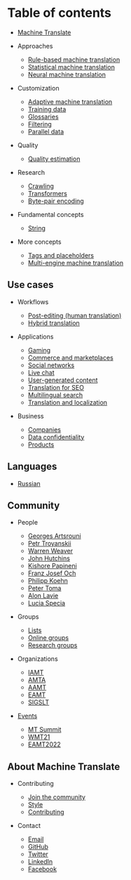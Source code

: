 # Table of contents

* [Machine Translate](README.md)

* Approaches
  * [Rule-based machine translation](general/rule-based.md)
  * [Statistical machine translation](general/statistical.md)
  * [Neural machine translation](general/neural.md)

* Customization
  * [Adaptive machine translation](customization/adaptive.md)
  * [Training data](customization/training-data.md)
  * [Glossaries](customization/glossaries.md)
  * [Filtering](customization/filtering.md)
  * [Parallel data](customization/parallel-data.md)

* Quality
  * [Quality estimation](quality/quality-estimation.md)

* Research
  * [Crawling](research/crawling.md)
  * [Transformers](research/transformers.md)
  * [Byte-pair encoding](research/byte-pair-encoding.md)

* Fundamental concepts
  * [String](concepts/string.md)

* More concepts
  * [Tags and placeholders](applications/advanced-concepts/tags-and-placeholders.md)
  * [Multi-engine machine translation](applications/advanced-concepts/multi-engine-machine-translation.md)

## Use cases

* Workflows
  * [Post-editing (human translation)](workflows/post-editing.md)
  * [Hybrid translation](workflows/hybrid-translation.md)

* Applications
  * [Gaming](applications/gaming.md)
  * [Commerce and marketplaces](applications/commerce-and-marketplaces.md)
  * [Social networks](applications/social-networks.md)
  * [Live chat](applications/live-chat.md)
  * [User-generated content](applications/user-generated-content.md)
  * [Translation for SEO](applications/seo.md)
  * [Multilingual search](applications/multilingual-search.md)
  * [Translation and localization](applications/translation-and-localization.md)

* Business
  * [Companies](business/companies.md)
  * [Data confidentiality](business/data-confidentiality.md)
  * [Products](business/products.md)


## Languages

* [Russian](languages/russian.md)

## Community

* People
  * [Georges Artsrouni](people/georges-artsrouni.md)
  * [Petr Troyanskii](people/petr-troyanskii.md)
  * [Warren Weaver](people/warren-weaver.md)
  * [John Hutchins](people/john-hutchins.md)
  * [Kishore Papineni](people/kishore-papineni.md)
  * [Franz Josef Och](people/franz-josef-och.md)
  * [Philipp Koehn](people/philipp-koehn.md)
  * [Peter Toma](people/peter-toma.md)
  * [Alon Lavie](people/alon-lavie.md)
  * [Lucia Specia](people/lucia-specia.md)

* Groups
  * [Lists](groups/lists.md)
  * [Online groups](groups/online-groups.md)
  * [Research groups](groups/research-groups.md)

* Organizations
  * [IAMT](organizations/iamt.md)
  * [AMTA](organizations/amta.md)
  * [AAMT](organizations/aamt.md)
  * [EAMT](organizations/eamt.md)
  * [SIGSLT](organizations/SIGSLT.md)

* [Events](events/README.md)
  * [MT Summit](events/mt-summit.md)
  * [WMT21](events/wmt21.md)
  * [EAMT2022](events/eamt2022.md)

## About Machine Translate

* Contributing
  * [Join the community](https://form.typeform.com/c/ndac7OIs)
  * [Style](contributing/style.md)
  * [Contributing](contributing/contributing.md)

* Contact
  * [Email](mailto:contact@machinetranslate.org)
  * [GitHub](https://github.com/machinetranslate)
  * [Twitter](https://twitter.com/machtranslate)
  * [LinkedIn](https://linkedin.com/company/machinetranslate)
  * [Facebook](https://facebook.com/machinetranslate)

